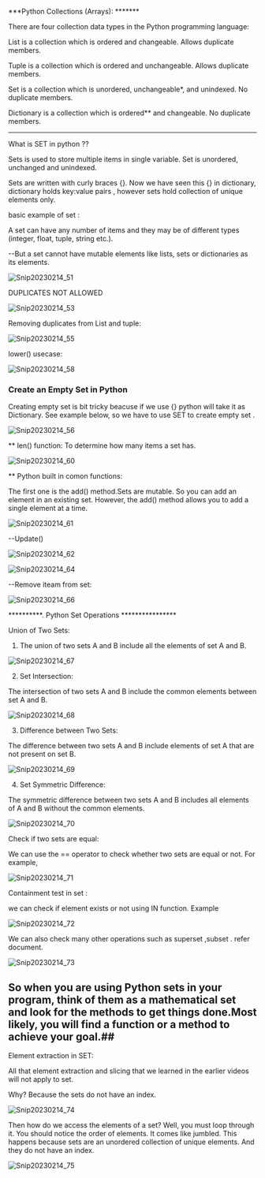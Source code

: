 ***Python Collections (Arrays): *******

There are four collection data types in the Python programming language:

List is a collection which is ordered and changeable. Allows duplicate members.

Tuple is a collection which is ordered and unchangeable. Allows duplicate members.

Set is a collection which is unordered, unchangeable*, and unindexed. No duplicate members.

Dictionary is a collection which is ordered** and changeable. No duplicate members.


*************************************************************************************************************************************


What is SET in python ??

Sets is used to store multiple items in single variable.
Set is unordered, unchanged and unindexed.


Sets are written with curly braces {}. Now we have seen this {} in dictionary, dictionary holds key:value pairs , however sets hold collection of unique elements only.


basic example of set :

 A set can have any number of items and they may be of different types (integer, float, tuple, string etc.).
 
 --But a set cannot have mutable elements like lists, sets or dictionaries as its elements.
 
 ![Snip20230214_51](https://user-images.githubusercontent.com/93876736/218708307-f7c0bd79-c296-417f-a08e-abaa858a70da.png)
 
 
 DUPLICATES NOT ALLOWED
 
 ![Snip20230214_53](https://user-images.githubusercontent.com/93876736/218711292-28fca05b-1bfe-49a1-939e-5c072eaddb0b.png)
 
 Removing duplicates from List and tuple:

![Snip20230214_55](https://user-images.githubusercontent.com/93876736/218715854-c6830846-dec1-4366-a2a3-be66a94d3bfd.png)


lower() usecase:

![Snip20230214_58](https://user-images.githubusercontent.com/93876736/218730031-5d69ed0e-a73d-430d-9787-529576798ae9.png)






### Create an Empty Set in Python ##

Creating empty set is bit tricky beacuse if we use {} python will take it as Dictionary. See example below, so we have to use SET to create empty set .



![Snip20230214_56](https://user-images.githubusercontent.com/93876736/218719189-fa529306-db0e-4a38-a25c-bd4ebc1d7443.png)



** len() function: To determine how many items a set has.
   
   ![Snip20230214_60](https://user-images.githubusercontent.com/93876736/218730786-9011b3a3-6609-4bca-b460-4847be0a9282.png)
   
   
 
 ** Python built in comon functions:
 
 The first one is the add() method.Sets are mutable. 
 So you can add an element in an existing set. However, the add() method allows you to add a single element at a time.
 
 ![Snip20230214_61](https://user-images.githubusercontent.com/93876736/218733860-faef5ff0-cdb9-43d5-a5b2-8e4ea489cc27.png)
 
 
 
 --Update()

![Snip20230214_62](https://user-images.githubusercontent.com/93876736/218736130-cda3ce67-47c5-47a4-88a2-54f55854254e.png)

![Snip20230214_64](https://user-images.githubusercontent.com/93876736/218736866-33a8e052-a4de-44c5-ae7f-4a3803f7ea2d.png)

--Remove iteam from set:


![Snip20230214_66](https://user-images.githubusercontent.com/93876736/218740597-7a0f57b6-91f7-4450-b852-89e23fc129a6.png)




**********. Python Set Operations ****************

Union of Two Sets:

1) The union of two sets A and B include all the elements of set A and B.

![Snip20230214_67](https://user-images.githubusercontent.com/93876736/218743850-dd522a76-d950-45cf-b597-23b2bb860a01.png)


2) Set Intersection:

The intersection of two sets A and B include the common elements between set A and B.

![Snip20230214_68](https://user-images.githubusercontent.com/93876736/218744386-c863c495-4789-4f34-a797-3ea919ea4824.png)


3) Difference between Two Sets:

The difference between two sets A and B include elements of set A that are not present on set B.

![Snip20230214_69](https://user-images.githubusercontent.com/93876736/218745755-8b0d8679-4d46-452b-88fb-2d2e45aff491.png)



4) Set Symmetric Difference:

The symmetric difference between two sets A and B includes all elements of A and B without the common elements.

![Snip20230214_70](https://user-images.githubusercontent.com/93876736/218746323-c1bb6253-88e1-483a-818e-18bcb20f666e.png)


Check if two sets are equal:

We can use the == operator to check whether two sets are equal or not. For example,

![Snip20230214_71](https://user-images.githubusercontent.com/93876736/218749252-52d6779b-d0c9-41b1-bf20-5ee95d3f92a7.png)


Containment test in set :

 we can check if element exists or not using IN function. Example 
 
 ![Snip20230214_72](https://user-images.githubusercontent.com/93876736/218750030-6ef31aa0-3f01-4103-9265-bdb6a41b0849.png)

 
 
 We can also check many other operations such as superset ,subset . refer document.
 
 ![Snip20230214_73](https://user-images.githubusercontent.com/93876736/218751228-66d0aaf0-5c4c-46f4-b17a-d1508909fcf3.png)



## So when you are using Python sets in your program, think of them as a mathematical set and look for the methods to get things done.Most likely, you will find a function or a method to achieve your goal.##

Element extraction in SET:

All that element extraction and slicing that we learned in the earlier videos will not apply to set. 

Why? Because the sets do not have an index.

![Snip20230214_74](https://user-images.githubusercontent.com/93876736/218774315-9797dbb1-d949-449b-b523-b870dfddaf75.png)



Then how do we access the elements of a set? Well, you must loop through it. You should notice the order of elements. It comes like jumbled. This happens because sets are an unordered collection of unique elements. And they do not have an index. 


![Snip20230214_75](https://user-images.githubusercontent.com/93876736/218774530-83768d9c-74d3-4d3a-971a-b13db1bd1e0d.png)


 


